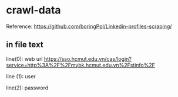 # crawl-data

Reference: https://github.com/boringPpl/Linkedin-profiles-scraping/

## in file text

line(0): web url
https://sso.hcmut.edu.vn/cas/login?service=http%3A%2F%2Fmybk.hcmut.edu.vn%2Fstinfo%2F

line (1): user

line(2): password
